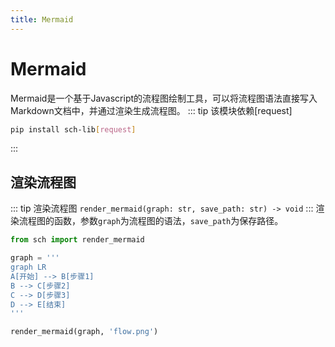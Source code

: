 ```yaml
---
title: Mermaid
---
```


# Mermaid
Mermaid是一个基于Javascript的流程图绘制工具，可以将流程图语法直接写入Markdown文档中，并通过渲染生成流程图。
::: tip 该模块依赖[request]
```bash
pip install sch-lib[request]
```
:::
## 渲染流程图
::: tip 渲染流程图
`render_mermaid(graph: str, save_path: str) -> void`
::: 
渲染流程图的函数，参数`graph`为流程图的语法，`save_path`为保存路径。
```python [mermaid.py]
from sch import render_mermaid

graph = '''
graph LR
A[开始] --> B[步骤1]
B --> C[步骤2]
C --> D[步骤3]
D --> E[结束]
'''

render_mermaid(graph, 'flow.png')
```
